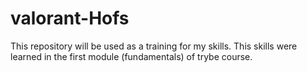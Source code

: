 # valorant-Hofs
This repository will be used as a training for my skills. This skills were learned in the first module (fundamentals)  of trybe course.
